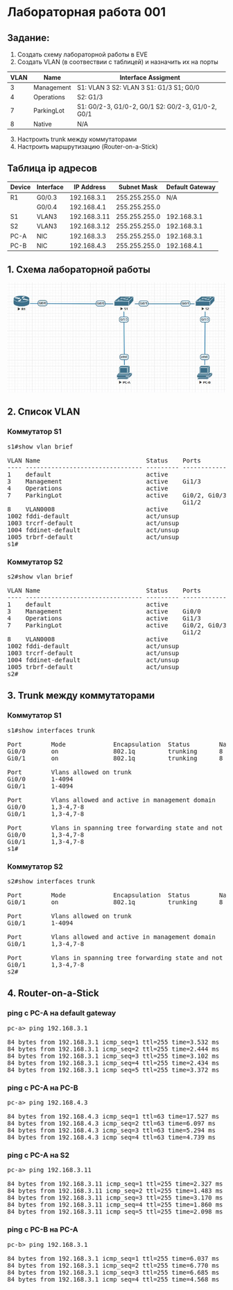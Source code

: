 # Лабораторная работа 001

## Задание:
1. Создать схему лабораторной работы в EVE
2. Создать VLAN (в соотвествии с таблицей) и назначить их на порты

|  VLAN |Name   |Interface Assigment   |
| ------------ | ------------ | ------------ |
|  3 |Management   | S1: VLAN 3 S2: VLAN 3 S1: G1/3 S1; G0/0  |
|  4 | Operations  |  S2: G1/3 |
|   7|  ParkingLot |S1: G0/2-3, G1/0-2, G0/1 S2: G0/2-3, G1/0-2, G0/1    |
|   8|  Native |  N/A |

3. Настроить trunk между коммутаторами
4. Настроить маршрутизацию (Router-on-a-Stick)

## Таблица ip адресов
|Device|Interface|IP Address|Subnet Mask|Default Gateway|
|------|---------|----------|-----------|--------------|
|R1|G0/0.3|192.168.3.1|255.255.255.0|N/A|
||G0/0.4|192.168.4.1|255.255.255.0|
|S1|VLAN3|192.168.3.11|255.255.255.0|192.168.3.1|
|S2|VLAN3|192.168.3.12|255.255.255.0|192.168.3.1|
|PC-A|NIC|192.168.3.3|255.255.255.0|192.168.3.1|
|PC-B|NIC|192.168.4.3|255.255.255.0|192.168.4.1|

## 1. Схема лабораторной работы 
![](schema-lab001.jpg)

## 2. Список VLAN
### Коммутатор S1
<pre>
s1#show vlan brief

VLAN Name                             Status    Ports
---- -------------------------------- --------- -------------------------------
1    default                          active
3    Management                       active    Gi1/3
4    Operations                       active
7    ParkingLot                       active    Gi0/2, Gi0/3, Gi1/0, Gi1/1
                                                Gi1/2
8    VLAN0008                         active
1002 fddi-default                     act/unsup
1003 trcrf-default                    act/unsup
1004 fddinet-default                  act/unsup
1005 trbrf-default                    act/unsup
s1#
</pre>

### Коммутатор S2
<pre>
s2#show vlan brief

VLAN Name                             Status    Ports
---- -------------------------------- --------- -------------------------------
1    default                          active
3    Management                       active    Gi0/0
4    Operations                       active    Gi1/3
7    ParkingLot                       active    Gi0/2, Gi0/3, Gi1/0, Gi1/1
                                                Gi1/2
8    VLAN0008                         active
1002 fddi-default                     act/unsup
1003 trcrf-default                    act/unsup
1004 fddinet-default                  act/unsup
1005 trbrf-default                    act/unsup
s2#
</pre>

## 3. Trunk между коммутаторами

### Коммутатор S1
<pre>
s1#show interfaces trunk

Port        Mode             Encapsulation  Status        Native vlan
Gi0/0       on               802.1q         trunking      8
Gi0/1       on               802.1q         trunking      8

Port        Vlans allowed on trunk
Gi0/0       1-4094
Gi0/1       1-4094

Port        Vlans allowed and active in management domain
Gi0/0       1,3-4,7-8
Gi0/1       1,3-4,7-8

Port        Vlans in spanning tree forwarding state and not pruned
Gi0/0       1,3-4,7-8
Gi0/1       1,3-4,7-8
s1#
</pre>
### Коммутатор S2
<pre>
s2#show interfaces trunk

Port        Mode             Encapsulation  Status        Native vlan
Gi0/1       on               802.1q         trunking      8

Port        Vlans allowed on trunk
Gi0/1       1-4094

Port        Vlans allowed and active in management domain
Gi0/1       1,3-4,7-8

Port        Vlans in spanning tree forwarding state and not pruned
Gi0/1       1,3-4,7-8
s2#
</pre>
## 4. Router-on-a-Stick
### ping с PC-A на default gateway
<pre>
pc-a> ping 192.168.3.1

84 bytes from 192.168.3.1 icmp_seq=1 ttl=255 time=3.532 ms
84 bytes from 192.168.3.1 icmp_seq=2 ttl=255 time=2.444 ms
84 bytes from 192.168.3.1 icmp_seq=3 ttl=255 time=3.102 ms
84 bytes from 192.168.3.1 icmp_seq=4 ttl=255 time=2.434 ms
84 bytes from 192.168.3.1 icmp_seq=5 ttl=255 time=3.372 ms
</pre>
### ping с PC-A на PC-B
<pre>
pc-a> ping 192.168.4.3

84 bytes from 192.168.4.3 icmp_seq=1 ttl=63 time=17.527 ms
84 bytes from 192.168.4.3 icmp_seq=2 ttl=63 time=6.097 ms
84 bytes from 192.168.4.3 icmp_seq=3 ttl=63 time=5.294 ms
84 bytes from 192.168.4.3 icmp_seq=4 ttl=63 time=4.739 ms
</pre>
### ping с PC-A на S2
<pre>
pc-a> ping 192.168.3.11

84 bytes from 192.168.3.11 icmp_seq=1 ttl=255 time=2.327 ms
84 bytes from 192.168.3.11 icmp_seq=2 ttl=255 time=1.483 ms
84 bytes from 192.168.3.11 icmp_seq=3 ttl=255 time=3.170 ms
84 bytes from 192.168.3.11 icmp_seq=4 ttl=255 time=1.860 ms
84 bytes from 192.168.3.11 icmp_seq=5 ttl=255 time=2.098 ms
</pre>
### ping с PC-B на PC-A
<pre>
pc-b> ping 192.168.3.1

84 bytes from 192.168.3.1 icmp_seq=1 ttl=255 time=6.037 ms
84 bytes from 192.168.3.1 icmp_seq=2 ttl=255 time=6.770 ms
84 bytes from 192.168.3.1 icmp_seq=3 ttl=255 time=6.685 ms
84 bytes from 192.168.3.1 icmp_seq=4 ttl=255 time=4.568 ms
</pre>